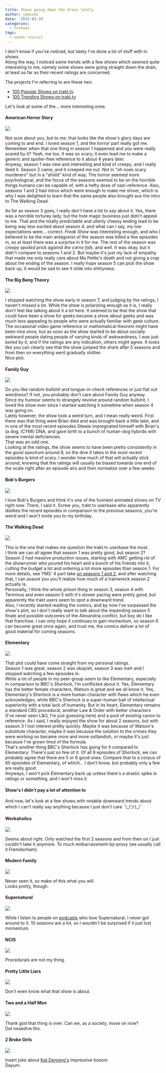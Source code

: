 ```yaml
---
title: Shows going down the drain lately
author: jemus42
date: '2015-03-29'
categories:
  - tvshows
tags:
  - needs revisit
---
```


I don't know if you've noticed, but lately I've done a lot of stuff with tv shows.  
Along the way, I noticed some trends with a few shows which seemed quite interesting to me, namely some shows were going straight down the drain, at least as far as their recent ratings are concerned.

The projects I'm referring to are these two:

* [100 Popular Shows on trakt.tv](https://stats.jemu.name/tvshows/trakt/trakt-popular.html)
* [100 Trending Shows on trakt.tv](https://stats.jemu.name/tvshows/trakt/trakt-trending.html)

Let's look at some of the… more interesting ones.

#### American Horror Story

![](https://stats.jemu.name/tvshows/american-horror-story_episodes.png)

Not sure about you, but to me, that looks like the show's glory days are coming to and end. I loved season 1, and the *horror* part really got me. Remember when that one thing in season 1 happened and you were really scared by it? Yeah, me too. It was so scary, it even lead me to make a generic and spoiler-free reference to it about 4 years later.  
Anyway, season 1 was new and interesting and kind of creepy, and I really liked it. Season 2 came, and it creeped me out. Not in "oh noes scary murderers" but in a "shiiiiit" kind of way. The horror seemed more psychological, and the focus of the seasons seemed to be on the horrible things humans can be capable of, with a hefty dose of nazi-reference. Also, seasons 1 and 2 had intros which were enough to make me shiver, which is why I was delighted to learn that the same people also brought aus the intro to The Walking Dead.  

As far as season 3 goes, I really don't have a lot to say about it. Yes, there was a horrible torturey lady, but the hole magic business just didn't appeal to me. That and the totally predictable and utterly cheesy ending lead to be being way less excited about season 4, and what can I say, my low expectations were… correct. *Freak Show* was interesting enough, and who I believed to be the main antagonist of the season was killed a few episodes in, so at least there was a surprise in it for me. The rest of the season was *creepy spoiled prick against the carne folk*, and well. It was okay, but it didn't compare to seasons 1 and 2. But maybe it's just my lack of empathy that made me only really care about Ma Petite's death and not giving a crap about the ending of the season. 
I really hope season 5 can pick the show back up, it would be sad to see it slide into shittyness.

#### The Big Bang Theory

![](https://stats.jemu.name/tvshows/the-big-bang-theory_episodes.png)

I stopped watching the show early in season 7, and judging by the ratings, I haven't missed a lot. While the show is polarizing enough as it is, I really don't feel like talking about it a lot here. It seemed to be that the show that could have been a show for geeks became a show *about* geeks and was much less appealing to people who were actually familiar with geek culture. The occasional video game reference or mathematical theorem might have been nice once, but as soon as the show started to be about socially awkward people dating people of varying kinds of awkwardness, I was just bored by it, and if the ratings are any indication, others might agree. 
It looks like you can clearly see that the show jumped the shark after 5 seasons and from then on everything went gradually shittier.  
Nice plot.


#### Family Guy

![](https://stats.jemu.name/tvshows/family-guy_episodes.png)

Do you like random bullshit and tongue-in-check references or just flat out weirdness? If not, you probably don't care about Family Guy anyway.  
Since my humour seems to strangely revolve around random bullshit, I loved the show ever since I started watching it sometime when season 4 was going on.   
Lately however, the show took a weird turn, and I mean really weird. First there was that thing were Brian died and was brought back a little later, and in one of the most recent episodes Stewie impregnated himself with Brian's (a dog, ICYMI) DNA, and gave birth to a bunch of human-dog hybrids with severe mental deficiencies.  
That was an odd one.  
Looking at the ratings, the show seems to have been pretty consistently in the *good* spectrum around 8, so the dive it takes in the most recent episodes is kind of scary. I wonder how much of that will actually stick around, knowing that the ratings will usually be biased towards one end of the scale right after an episode airs and then normalize over a few weeks.

#### Bob's Burgers

![](https://stats.jemu.name/tvshows/bob-s-burgers_episodes.png)

I love Bob's Burgers and think it's one of the funniest animated shows on TV right now. There, I said it. Screw you, trakt.tv userbase who apparently dislikes the recent episodes in comparison to the previous seasons, you're weird and I won't invite you to my birthday.

#### The Walking Dead

![](https://stats.jemu.name/tvshows/the-walking-dead_episodes.png)

This is the one that makes me question the trakt.tv userbase the most.  
I think we can all agree that season 1 was pretty good, but season 2? Season 2 had massive production issues, starting with AMC getting rid of the showrunner who poured his heart and a bunch of his friends into it, cutting the budget a lot and ordering a lot more episodes than season 1. For more details, see YMS' 4 part take [on seasons 1 and 2](https://www.youtube.com/watch?v=DDbi7P93Np8), and after watching that, I can assure you you'll realize how much of a trainwreck season 2 actually is.  
Personally, I think the whole prison thing in season 3, season 4 with Terminus and even season 5 with it's slower pacing were pretty good, but apparently the trakt users seem to spot a downward trend.  
Also, I recently started reading the comics, and by now I've surpassed the show's plot, so I don't really want to talk about the impending season 5 finale and possible outcomes of the Alexandria conflict, but boy do I like that franchise. I can only hope it continues to gain momentum, so season 6 can become great once again, and trust me, the comics deliver a lot of good material for coming seasons.

#### Elementary

![](https://stats.jemu.name/tvshows/elementary_episodes.png)

That plot could have come straight from my personal ratings.  
Season 1 was great, season 2 was okayish, season 3 was meh and I stopped watching a few episodes in.  
While a lot of people in my peer-group seem to like Elementary, especially in comparison to BBC's *Sherlock*, I'm conflicted about it. Yes, Elementary has the better female characters, Watson is great and we all know it. Yes, Elementary's Sherlock is a more human character with flaws which he even acknowledges, while BBC's Sherlock is a super-human ball of intellectual superiority with a total lack of humanity. But in its heart, Elementary remains a standard CBS procedural, another Law & Order with better characters (I've never seen L&O, I'm just guessing here) and a pool of existing canon to reference. As I said, I really enjoyed the show for about 2 seasons, but with season 3 I lost interest pretty quickly. Maybe it was because of Watson's substitute character, maybe it was because the solution to the crimes they were working on became more and more outlandish, or maybe it's just because I've grown tired of the formula.  
That's another thing BBC's Sherlock has going for it compared to Elementary: There's just so few of it. Of all 9 episodes of *Sherlock*, we can probably agree that there are 5 or 6 good ones. Compare that to a corpus of 65 episodes of Elementary, of which… I don't know, but probably only a few are really good.  
Anyways, I won't pick Elementary back up unless there's a drastic spike in ratings or something, and I won't miss it.

#### Show's I didn't pay a lot of attention to

And now, let's look at a few shows with notable downward trends about which I can't really say anything because I just don't care ¯\\\_(ツ)_/¯

#### Workaholics

![](https://stats.jemu.name/tvshows/workaholics_episodes.png)

Seems about right. Only watched the first 2 seasons and from then on I just couldn't take it anymore. To much embarrassment-by-proxy (we usually call it Fremdscham).

#### Modern Family

![](https://stats.jemu.name/tvshows/modern-family_episodes.png)

Never seen it, so make of this what you will.  
Looks pretty, though.

#### Supernatural

![](https://stats.jemu.name/tvshows/supernatural_episodes.png)

While I listen to people on [podcasts](http://theincomparable.com) who love Supernatural, I never got around to it. 10 seasons are a lot, so I wouldn't be surprised if it just lost momentum.

#### NCIS

![](https://stats.jemu.name/tvshows/ncis_episodes.png)

Procedurals are not my thing.

#### Pretty Little Liars

![](https://stats.jemu.name/tvshows/pretty-little-liars_episodes.png)

Don't even know what that show is about.

#### Two and a Half Men

![](https://stats.jemu.name/tvshows/two-and-a-half-men_episodes.png)

Thank god that thing is over. Can we, as a society, move on now?  
Dat nosedive tho.

#### 2 Broke Girls

![](https://stats.jemu.name/tvshows/2-broke-girls_episodes.png)

Insert joke about [Kat Denning's](https://www.imdb.com/name/nm0993507/) impressive bosom.  
Dayum.
